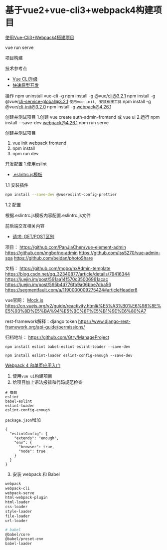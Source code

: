 # 基于vue2+vue-cli3+webpack4构建项目

[使用Vue-Cli3+Webpack4搭建项目](https://segmentfault.com/a/1190000016647573)

vue run serve

项目构建

技术参考点
* [Vue CLI升级](https://cli.vuejs.org/zh/guide/installation.html)
* [快速原型开发](https://cli.vuejs.org/zh/guide/prototyping.html)

操作
npm uninstall vue-cli -g
npm install -g @vue/cli@3.2.1
npm install -g @vue/cli-service-global@3.2.1
`使用vue init, 安装桥接工具`
npm install -g @vue/cli-init@3.2.0
npm install -g webpack@4.26.1

创建并测试项目
1.创建
vue create auth-admin-frontend
或
vue ui
2.运行
npm install --save-dev webpack@4.26.1
npm run serve

创建并测试项目
1. vue init webpack frontend
2. npm install
3. npm run dev



开发配置
1.使用eslint

* [.eslintrc.js模板](https://github.com/PanJiaChen/vue-element-admin/edit/master/.eslintrc.js)

1.1 安装插件

```bash
npm install --save-dev @vue/eslint-config-prettier
```

1.2 配置

根据.eslintrc.js模板内容配置.eslintrc.js文件



前后端交互相关内容

* [请求: GET/POST区别](https://blog.csdn.net/u012391923/article/details/53197387)



项目：
https://github.com/PanJiaChen/vue-element-admin
https://github.com/mgbq/nx-admin
https://github.com/lss5270/vue-admin-spa
https://github.com/beidan/photoShare

文档：
https://github.com/mgbq/nxAdmin-template
https://blog.csdn.net/qq_32340877/article/details/79416344
https://juejin.im/post/591aa14f570c35006961acac
https://juejin.im/post/595b4d776fb9a06bbe7dba56 
https://segmentfault.com/a/1190000009275424#articleHeader8

vue官网：
[Mock.js](http://mockjs.com/)
https://cn.vuejs.org/v2/guide/reactivity.html#%E5%A3%B0%E6%98%8E%E5%93%8D%E5%BA%94%E5%BC%8F%E5%B1%9E%E6%80%A7

rest-framework解释：django token 
https://www.django-rest-framework.org/api-guide/permissions/

归档地址：
https://github.com/Gtry/ManageProject





```
npm install eslint babel-eslint eslint-loader --save-dev

npm install eslint-loader eslint-config-enough --save-dev
```



[Webpack 4 和单页应用入门](https://github.com/wallstreetcn/webpack-and-spa-guide/blob/master/README.md)

1. 使用`vue ui`构建项目
2. 给项目加上语法报错和代码规范检查

```
# 依赖
eslint
babel-eslint
eslint-loader
eslint-config-enough
```

`package.json`增加

```
{
  "eslintConfig": {
    "extends": "enough",
    "env": {
      "browser": true,
      "node": true
    }
  }
}
```

3. 安装 webpack 和 Babel

```bash
webpack
webpack-cli
webpack-serve
html-webpack-plugin
html-loader
css-loader
style-loader
file-loader
url-loader

# babel
@babel/core
@babel/preset-env
babel-loader
```

